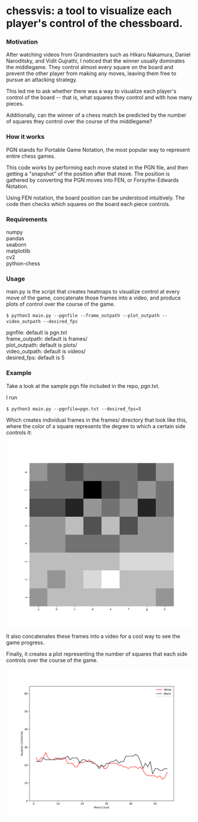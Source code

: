 # chessvis: a tool to visualize each player's control of the chessboard.

### Motivation

After watching videos from Grandmasters such as Hikaru Nakamura, Daniel Naroditsky, and Vidit Gujrathi, I noticed that the winner usually dominates the middlegame. They control almost every square on the board and prevent the other player from making any moves, leaving them free to pursue an attacking strategy. 

This led me to ask whether there was a way to visualize each player's control of the board -- that is, what squares they control and with how many pieces.

Additionally, can the winner of a chess match be predicted by the number of squares they control over the course of the middlegame?

### How it works
PGN stands for Portable Game Notation, the most popular way to represent entire chess games.  

This code works by performing each move stated in the PGN file, and then getting a "snapshot" of the position after that move. The position is gathered by converting the PGN moves into FEN, or Forsythe-Edwards Notation.  

Using FEN notation, the board position can be understood intuitively. The code then checks which squares on the board each piece controls.  

### Requirements
numpy  
pandas  
seaborn  
matplotlib  
cv2  
python-chess  

### Usage
main.py is the script that creates heatmaps to visualize control at every move of the game, concatenate those frames into a video, and produce plots of control over the course of the game.

```unix
$ python3 main.py --pgnfile --frame_outpath --plot_outpath --video_outpath --desired_fps
```
pgnfile: default is pgn.txt  
frame_outpath: default is frames/  
plot_outpath: default is plots/  
video_outpath: default is videos/  
desired_fps: default is 5  

### Example

Take a look at the sample pgn file included in the repo, pgn.txt.  

I run
```unix
$ python3 main.py --pgnfile=pgn.txt --desired_fps=5
```

Which creates individual frames in the frames/ directory that look like this, where the color of a square represents the degree to which a certain side controls it:

![Image of Frame](frames/frame10.png)

It also concatenates these frames into a video for a cool way to see the game progress.

Finally, it creates a plot representing the number of squares that each side controls over the course of the game.

![Image of Plot](plots/lineplot.png)




